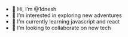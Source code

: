 - 👋 Hi, I’m @1dnesh
- 👀 I’m interested in exploring new adventures
- 🌱 I’m currently learning javascript and react 
- 💞️ I’m looking to collaborate on new tech 


<!---
1dnesh/1dnesh is a ✨ special ✨ repository because its `README.md` (this file) appears on your GitHub profile.
You can click the Preview link to take a look at your changes.
--->
